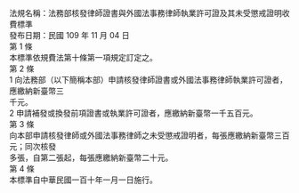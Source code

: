法規名稱：法務部核發律師證書與外國法事務律師執業許可證及其未受懲戒證明收費標準  
發布日期：民國 109 年 11 月 04 日  
第 1 條  
本標準依規費法第十條第一項規定訂定之。  
第 2 條  
1 向法務部（以下簡稱本部）申請核發律師證書或外國法事務律師執業許可證者，應繳納新臺幣三  
千元。  
2 申請補發或換發前項證書或執業許可證者，應繳納新臺幣一千五百元。  
第 3 條  
向本部申請核發律師或外國法事務律師之未受懲戒證明者，每張應繳納新臺幣三百元；同次核發  
多張，自第二張起，每張應繳納新臺幣二十元。  
第 4 條  
本標準自中華民國一百十年一月一日施行。  


